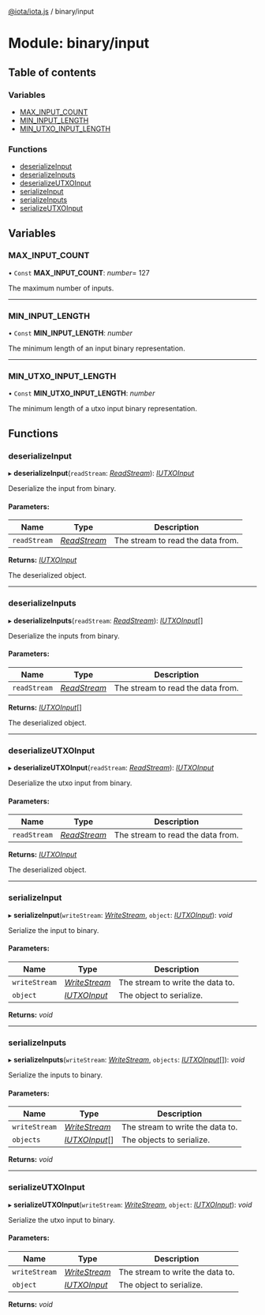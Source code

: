 [@iota/iota.js](../README.md) / binary/input

# Module: binary/input

## Table of contents

### Variables

- [MAX\_INPUT\_COUNT](binary_input.md#max_input_count)
- [MIN\_INPUT\_LENGTH](binary_input.md#min_input_length)
- [MIN\_UTXO\_INPUT\_LENGTH](binary_input.md#min_utxo_input_length)

### Functions

- [deserializeInput](binary_input.md#deserializeinput)
- [deserializeInputs](binary_input.md#deserializeinputs)
- [deserializeUTXOInput](binary_input.md#deserializeutxoinput)
- [serializeInput](binary_input.md#serializeinput)
- [serializeInputs](binary_input.md#serializeinputs)
- [serializeUTXOInput](binary_input.md#serializeutxoinput)

## Variables

### MAX\_INPUT\_COUNT

• `Const` **MAX\_INPUT\_COUNT**: *number*= 127

The maximum number of inputs.

___

### MIN\_INPUT\_LENGTH

• `Const` **MIN\_INPUT\_LENGTH**: *number*

The minimum length of an input binary representation.

___

### MIN\_UTXO\_INPUT\_LENGTH

• `Const` **MIN\_UTXO\_INPUT\_LENGTH**: *number*

The minimum length of a utxo input binary representation.

## Functions

### deserializeInput

▸ **deserializeInput**(`readStream`: [*ReadStream*](../classes/utils/readstream.readstream.md)): [*IUTXOInput*](../interfaces/models/iutxoinput.iutxoinput.md)

Deserialize the input from binary.

#### Parameters:

Name | Type | Description |
------ | ------ | ------ |
`readStream` | [*ReadStream*](../classes/utils/readstream.readstream.md) | The stream to read the data from.   |

**Returns:** [*IUTXOInput*](../interfaces/models/iutxoinput.iutxoinput.md)

The deserialized object.

___

### deserializeInputs

▸ **deserializeInputs**(`readStream`: [*ReadStream*](../classes/utils/readstream.readstream.md)): [*IUTXOInput*](../interfaces/models/iutxoinput.iutxoinput.md)[]

Deserialize the inputs from binary.

#### Parameters:

Name | Type | Description |
------ | ------ | ------ |
`readStream` | [*ReadStream*](../classes/utils/readstream.readstream.md) | The stream to read the data from.   |

**Returns:** [*IUTXOInput*](../interfaces/models/iutxoinput.iutxoinput.md)[]

The deserialized object.

___

### deserializeUTXOInput

▸ **deserializeUTXOInput**(`readStream`: [*ReadStream*](../classes/utils/readstream.readstream.md)): [*IUTXOInput*](../interfaces/models/iutxoinput.iutxoinput.md)

Deserialize the utxo input from binary.

#### Parameters:

Name | Type | Description |
------ | ------ | ------ |
`readStream` | [*ReadStream*](../classes/utils/readstream.readstream.md) | The stream to read the data from.   |

**Returns:** [*IUTXOInput*](../interfaces/models/iutxoinput.iutxoinput.md)

The deserialized object.

___

### serializeInput

▸ **serializeInput**(`writeStream`: [*WriteStream*](../classes/utils/writestream.writestream.md), `object`: [*IUTXOInput*](../interfaces/models/iutxoinput.iutxoinput.md)): *void*

Serialize the input to binary.

#### Parameters:

Name | Type | Description |
------ | ------ | ------ |
`writeStream` | [*WriteStream*](../classes/utils/writestream.writestream.md) | The stream to write the data to.   |
`object` | [*IUTXOInput*](../interfaces/models/iutxoinput.iutxoinput.md) | The object to serialize.    |

**Returns:** *void*

___

### serializeInputs

▸ **serializeInputs**(`writeStream`: [*WriteStream*](../classes/utils/writestream.writestream.md), `objects`: [*IUTXOInput*](../interfaces/models/iutxoinput.iutxoinput.md)[]): *void*

Serialize the inputs to binary.

#### Parameters:

Name | Type | Description |
------ | ------ | ------ |
`writeStream` | [*WriteStream*](../classes/utils/writestream.writestream.md) | The stream to write the data to.   |
`objects` | [*IUTXOInput*](../interfaces/models/iutxoinput.iutxoinput.md)[] | The objects to serialize.    |

**Returns:** *void*

___

### serializeUTXOInput

▸ **serializeUTXOInput**(`writeStream`: [*WriteStream*](../classes/utils/writestream.writestream.md), `object`: [*IUTXOInput*](../interfaces/models/iutxoinput.iutxoinput.md)): *void*

Serialize the utxo input to binary.

#### Parameters:

Name | Type | Description |
------ | ------ | ------ |
`writeStream` | [*WriteStream*](../classes/utils/writestream.writestream.md) | The stream to write the data to.   |
`object` | [*IUTXOInput*](../interfaces/models/iutxoinput.iutxoinput.md) | The object to serialize.    |

**Returns:** *void*
